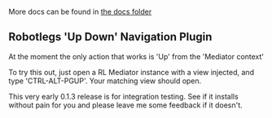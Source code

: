 More docs can be found in [the docs folder](http://github.com/visfleet/RobotlegsUpDownPlugin/blob/master/docs/README.markdown)


## Robotlegs 'Up Down' Navigation Plugin

At the moment the only action that works is 'Up' from the 'Mediator context'

To try this out, just open a RL Mediator instance with a view injected, and type 'CTRL-ALT-PGUP'.
Your matching view should open.

This very early 0.1.3 release is for integration testing. See if it installs without pain for you and please leave me some feedback if it doesn't.